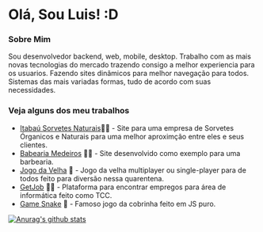 # Olá, Sou Luis! :D

### Sobre Mim
Sou desenvolvedor backend, web, mobile, desktop. Trabalho com as mais novas tecnologias do mercado trazendo consigo a melhor experiencia para os usuarios. Fazendo sites dinâmicos
para melhor navegação para todos. Sistemas das mais variadas formas, tudo de acordo com suas necessidades.

### Veja alguns dos meu trabalhos
- [Itabaú Sorvetes Naturais](https://www.itabau.com.br)🍦‍🍨 - Site para uma empresa de Sorvetes Órganicos e Naturais para uma melhor aproximção entre eles e seus clientes.
- [Babearia Medeiros](https://luiss1569.github.io/Site-Medeiros/) ✍🏼 - Site desenvolvido como exemplo para uma barbearia.
- [Jogo da Velha](https://jogodaveia.herokuapp.com/) 🎰 - Jogo da velha multiplayer ou single-player para de todos feito para diversão nessa quarentena.
- [GetJob](https://thegetjob.herokuapp.com/) 👨‍🏭 - Plataforma para encontrar empregos para área de informática feito como TCC.
- [Game Snake](https://luiss1569.github.io/Jogo-Snake/) 🐍 - Famoso jogo da cobrinha feito em JS puro.

[![Anurag's github stats](https://github-readme-stats.vercel.app/api?username=luiss1569)](https://github.com/anuraghazra/github-readme-stats)
